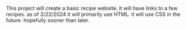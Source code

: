 This project will create a basic recipe website.
it will have links to a few recipes.
as of 2/22/2024 it will primarily use HTML.
it will use CSS in the future. hopefully sooner than later.